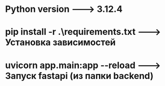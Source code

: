 # Python version ---> 3.12.4

# pip install -r .\requirements.txt ---> Установка зависимостей

# uvicorn app.main:app --reload ---> Запуск fastapi (из папки backend)